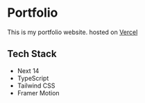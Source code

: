 # Portfolio

This is my portfolio website. hosted on [Vercel](https://siddhesh-tech.vercel.app/)

## Tech Stack

- Next 14
- TypeScript
- Tailwind CSS
- Framer Motion
